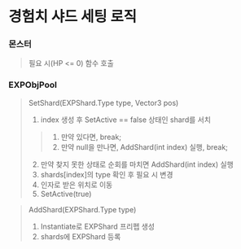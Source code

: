 # 경험치 샤드 세팅 로직

### 몬스터
> 필요 시(HP <= 0) 함수 호출

### EXPObjPool
> SetShard(EXPShard.Type type, Vector3 pos)
> 1. index 생성 후 SetActive == false 상태인 shard를 서치
>> 1. 만약 있다면, break;
>> 2. 만약 null을 만나면, AddShard(int index) 실행, break;
> 2. 만약 찾지 못한 상태로 순회를 마치면 AddShard(int index) 실행
> 3. shards[index]의 type 확인 후 필요 시 변경
> 4. 인자로 받은 위치로 이동
> 5. SetActive(true)

> AddShard(EXPShard.Type type)
> 1. Instantiate로 EXPShard 프리펩 생성
> 2. shards에 EXPShard 등록
